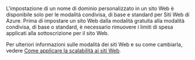 L'impostazione di un nome di dominio personalizzato in un sito Web è disponibile solo per le modalità condivisa, di base e standard per Siti Web di Azure. Prima di impostare un sito Web dalla modalità gratuita alla modalità condivisa, di base o standard, è necessario rimuovere i limiti di spesa applicati alla sottoscrizione per il sito Web.

Per ulteriori informazioni sulle modalità dei siti Web e su come cambiarla, vedere [Come applicare la scalabilità ai siti Web](http://www.windowsazure.com/it-it/documentation/articles/web-sites-scale/).

